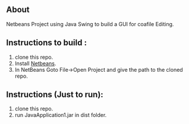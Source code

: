 ## About
Netbeans Project using Java Swing to build a GUI for coafile Editing.

## Instructions to build : 
1. clone this repo. 
2. Install [Netbeans](https://netbeans.org/]).
3. In NetBeans Goto File->Open Project and give the path to the cloned repo.

## Instructions (Just to run):
1. clone this repo.
2. run JavaApplication1.jar in dist folder.
